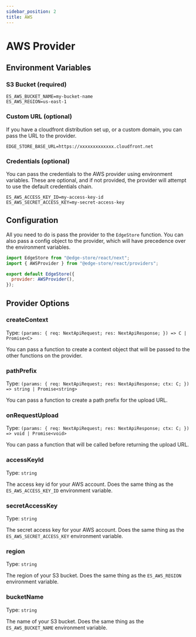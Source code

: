 ```yaml
---
sidebar_position: 2
title: AWS
---
```


# AWS Provider

## Environment Variables

### S3 Bucket (required)

```shell
ES_AWS_BUCKET_NAME=my-bucket-name
ES_AWS_REGION=us-east-1
```

### Custom URL (optional)

If you have a cloudfront distribution set up, or a custom domain, you can pass the URL to the provider.

```shell
EDGE_STORE_BASE_URL=https://xxxxxxxxxxxxx.cloudfront.net
```

### Credentials (optional)

You can pass the credentials to the AWS provider using environment variables.
These are optional, and if not provided, the provider will attempt to use the default credentials chain.

```shell
ES_AWS_ACCESS_KEY_ID=my-access-key-id
ES_AWS_SECRET_ACCESS_KEY=my-secret-access-key
```

## Configuration

All you need to do is pass the provider to the `EdgeStore` function.
You can also pass a config object to the provider, which will have precedence over the environment variables.

```js title="pages/api/edgestore/[...edgestore].ts"
import EdgeStore from "@edge-store/react/next";
import { AWSProvider } from "@edge-store/react/providers";

export default EdgeStore({
  provider: AWSProvider(),
});
```

## Provider Options

### createContext

Type: `(params: { req: NextApiRequest; res: NextApiResponse; }) => C | Promise<C>`

You can pass a function to create a context object that will be passed to the other functions on the provider.

### pathPrefix

Type: `(params: { req: NextApiRequest; res: NextApiResponse; ctx: C; }) => string | Promise<string>`

You can pass a function to create a path prefix for the upload URL.

### onRequestUpload

Type: `(params: { req: NextApiRequest; res: NextApiResponse; ctx: C; }) => void | Promise<void>`

You can pass a function that will be called before returning the upload URL.

### accessKeyId

Type: `string`

The access key id for your AWS account. Does the same thing as the `ES_AWS_ACCESS_KEY_ID` environment variable.

### secretAccessKey

Type: `string`

The secret access key for your AWS account. Does the same thing as the `ES_AWS_SECRET_ACCESS_KEY` environment variable.

### region

Type: `string`

The region of your S3 bucket. Does the same thing as the `ES_AWS_REGION` environment variable.

### bucketName

Type: `string`

The name of your S3 bucket. Does the same thing as the `ES_AWS_BUCKET_NAME` environment variable.
